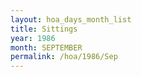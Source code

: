 ```yaml
---
layout: hoa_days_month_list
title: Sittings
year: 1986
month: SEPTEMBER
permalink: /hoa/1986/Sep
---
```

